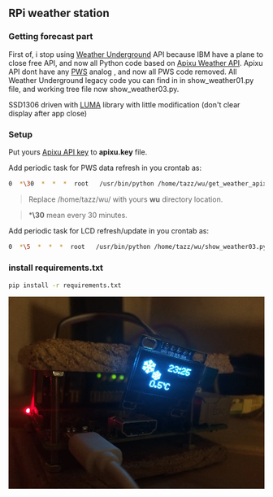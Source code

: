 ## RPi weather station
### Getting forecast part
First of, i stop using  [Weather Underground](https://www.wunderground.com/weather/api/d/docs) API because IBM have a plane to close free API, and now all Python code based on [Apixu Weather API](https://www.apixu.com/api.aspx). Apixu API dont have any [PWS](https://www.wunderground.com/weatherstation/overview.asp) analog , and now all PWS code removed. 
All Weather Underground legacy code you can find in  in show_weather01.py file, and working tree file now show_weather03.py.

SSD1306 driven with [LUMA](https://github.com/rm-hull/luma.oled) library with little modification (don't clear display after app close)

### Setup

Put yours [Apixu API key](https://www.apixu.com/api-explorer.aspx) to **apixu.key** file.

Add periodic task for PWS data refresh in you crontab as:
```sh
0  *\30  *  *  *  root   /usr/bin/python /home/tazz/wu/get_weather_apixu.sh
```
> Replace /home/tazz/wu/ with yours **wu** directory location.

> ***\30** mean every 30 minutes.

Add periodic task for LCD refresh/update in you crontab as:
```sh
0  *\5  *  *  *  root   /usr/bin/python /home/tazz/wu/show_weather03.py
```

### install requirements.txt
```sh
pip install -r requirements.txt
```


![pic_first_run](https://github.com/joingig/wu/blob/test/imgs/pic03.jpg "first")

